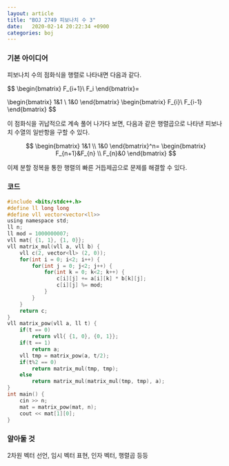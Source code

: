 ```yaml
---
layout: article
title: "BOJ 2749 피보나치 수 3"
date:   2020-02-14 20:22:34 +0900
categories: boj
---
```

### 기본 아이디어
피보나치 수의 점화식을 행렬로 나타내면 다음과 같다.

$$
\begin{bmatrix}
 F_{i+1}\\ 
 F_i
\end{bmatrix}=

\begin{bmatrix}
 1&1 \\ 
 1&0 
\end{bmatrix}
\begin{bmatrix}
 F_{i}\\
 F_{i-1}
\end{bmatrix}
$$

이 점화식을 귀납적으로 계속 풀어 나가다 보면, 다음과 같은 행렬곱으로 나타낸 피보나치 수열의 일반항을 구할 수 있다.

$$
\begin{bmatrix}
 1&1 \\ 
 1&0 
\end{bmatrix}^n=
\begin{bmatrix}
 F_{n+1}&F_{n} \\ 
 F_{n}&0 
\end{bmatrix}
$$

이제 분할 정복을 통한 행렬의 빠른 거듭제곱으로 문제를 해결할 수 있다.

### 코드
~~~c
#include <bits/stdc++.h>
#define ll long long
#define vll vector<vector<ll>>
using namespace std;
ll n;
ll mod = 1000000007;
vll mat{ {1, 1}, {1, 0}};
vll matrix_mul(vll a, vll b) {
    vll c(2, vector<ll> (2, 0));
    for(int i = 0; i<2; i++) {
        for(int j = 0; j<2; j++) {
            for(int k = 0; k<2; k++) {
                c[i][j] += a[i][k] * b[k][j];
                c[i][j] %= mod;
            }
        }
    }
    return c;
}
vll matrix_pow(vll a, ll t) {
    if(t == 0)
        return vll{ {1, 0}, {0, 1}};
    if(t == 1)
        return a;
    vll tmp = matrix_pow(a, t/2);
    if(t%2 == 0)
        return matrix_mul(tmp, tmp);
    else
        return matrix_mul(matrix_mul(tmp, tmp), a);
}
int main() {
    cin >> n;
    mat = matrix_pow(mat, n);
    cout << mat[1][0];
}
~~~

### 알아둘 것
2차원 벡터 선언, 임시 벡터 표현, 인자 벡터, 행렬곱 등등

